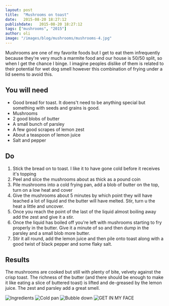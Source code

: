 ```yaml
---
layout: post
title:  "Mushrooms on toast"
date:   2015-08-20 18:27:12
publishdate:   2015-08-20 18:27:12
tags: ["mushrooms", "2015"]
author: oli
image: "/images/blog/mushrooms/mushrooms-4.jpg"
---
```


Mushrooms are one of my favorite foods but I get to eat them infrequently because they're very much a marmite food and our house is 50/50 split, so when I get the chance I binge.  I imagine peoples dislike of them is related to their potential for wet dog smell however this combination of frying under a lid seems to avoid this.

## You will need

* Good bread for toast.  It doens't need to be anything special but something with seeds and grains is good.
* Mushrooms
* 2 good blobs of butter
* A small bunch of parsley
* A few good scrapes of lemon zest
* About a teaspoon of lemon juice
* Salt and pepper


## Do

1. Stick the bread on to toast.  I like it to have gone cold before it receives it's topping
2. Peel and slice the mushrooms about as thick as a pound coin
3. Pile mushrooms into a cold frying pan, add a blob of butter on the top, turn on a low heat and cover
4. Give the mushrooms about 5 minutes by which point they will have leached a lot of liquid and the butter will have melted. Stir, turn u the heat a little and uncover.
5. Once you reach the point of the last of the liquid almost boiling away add the zest and give it a stir.
6. Once the liquid has boiled off you're left with mushrooms starting to fry properly in the butter.  Give it a minute of so and then dump in the parsley and a small blob more butter.
7. Stir it all round, add the lemon juice and then pile onto toast along with a good twist of black pepper and some flaky salt.


## Results

The mushrooms are cooked but still with plenty of bite, velvety against the crisp toast.  The richness of the butter (and there should be enough to make it like eating a slice of buttered toast) is lifted and de-greased by the lemon juice.  The zest and parsley add a great smell.


![Ingredients](/images/blog/mushrooms/mushrooms-1.jpg)
![Cold pan](/images/blog/mushrooms/mushrooms-2.jpg)
![Bubble down](/images/blog/mushrooms/mushrooms-3.jpg)
![GET IN MY FACE](/images/blog/mushrooms/mushrooms-4.jpg)
